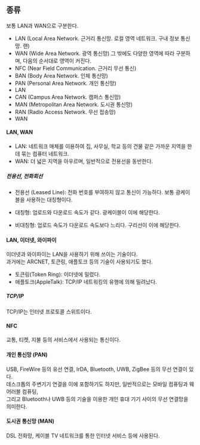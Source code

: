 ## 종류
보통 LAN과 WAN으로 구분한다.
- LAN (Local Area Network. 근거리 통신망. 로컬 영역 네트워크. 구내 정보 통신망. 랜)
- WAN (Wide Area Network. 광역 통신망)
그 밖에도 다양한 영역에 따라 구분하며, 다음의 순서대로 영역이 커진다.
- NFC (Near Field Communication. 근거리 무선 통신)
- BAN (Body Area Network. 인체 통신망)
- PAN (Personal Area Network. 개인 통신망)
- LAN
- CAN (Campus Area Network. 캠퍼스 통신망)
- MAN (Metropolitan Area Network. 도시권 통신망)
- RAN (Radio Access Network. 무선 접송망)
- WAN

#### LAN, WAN
- LAN: 네트워크 매체를 이용하여 집, 사무실, 학교 등의 건물 같은 가까운 지역을 한데 묶는 컴퓨터 네트워크.
- WAN: 더 넓은 지역을 아우르며, 일반적으로 전용선을 동반한다.
##### 전용선, 전화회선
- 전용선 (Leased Line): 전화 번호를 부여하지 않고 통신이 가능하다. 보통 광케이블을 사용하는 대칭형이다.

- 대칭형: 업로드와 다운로드 속도가 같다. 광케이블이 이에 해당한다.
- 비대칭형: 업로드 속도가 다운로드 속도보다 느리다. 구리선이 이에 해당한다.
#### LAN, 이더넷, 와이파이
이더넷과 와이파이는 LAN을 사용하기 위해 쓰이는 기술이다.  
과거에는 ARCNET, 토큰링, 애플토크 등의 기술이 사용되기도 했다.
- 토큰링(Token Ring): 이더넷에 밀렸다.
- 애플토크(AppleTalk): TCP/IP 네트워킹의 유행에 의해 밀려났다.
##### TCP/IP
TCP/IP는 인터넷 프로토콜 스위트이다.  

#### NFC
교통, 티켓, 지불 등의 서비스에서 사용되는 통신이다.
#### 개인 통신망 (PAN)
USB, FireWire 등의 유선 연결, IrDA, Bluetooth, UWB, ZigBee 등의 무선 연결이 있다.  
데스크톱의 주변기기 연결을 이에 포함하기도 하지만, 일반적으로는 모바일 컴퓨팅과 웨어러블 컴퓨팅,  
그리고 Bluetooth나 UWB 등의 기술을 이용한 개인 휴대 기기 사이의 무선 연결망을 의미한다.
#### 도시권 통신망 (MAN)
DSL 전화망, 케이블 TV 네트워크를 통한 인터넷 서비스 등에 사용된다.
